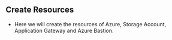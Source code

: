 ## Create Resources

* Here we will create the resources of Azure, Storage Account, Application Gateway and Azure Bastion.

